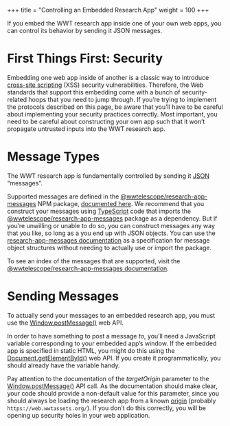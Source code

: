 +++
title = "Controlling an Embedded Research App"
weight = 100
+++

If you embed the WWT research app inside one of your own web apps, you can
control its behavior by sending it JSON messages.


# First Things First: Security

Embedding one web app inside of another is a classic way to introduce
[cross-site scripting][xss] (XSS) security vulnerabilities. Therefore, the Web
standards that support this embedding come with a bunch of security-related
hoops that you need to jump through. If you’re trying to implement the protocols
described on this page, be aware that you’ll have to be careful about
implementing your security practices correctly. Most important, you need to be
careful about constructing your own app such that it won’t propagate untrusted
inputs into the WWT research app.

[xss]: https://developer.mozilla.org/en-US/docs/Web/Security/Types_of_attacks#cross-site_scripting_xss


# Message Types

The WWT research app is fundamentally controlled by sending it [JSON] “messages”.

[JSON]: https://www.json.org/json-en.html

Supported messages are defined in the [@wwtelescope/research-app-messages] NPM
package, [documented here][msg-docs]. We recommend that you construct your
messages using [TypeScript] code that imports the
[@wwtelescope/research-app-messages] package as a dependency. But if you’re
unwilling or unable to do so, you can construct messages any way that you like,
so long as a you end up with JSON objects. You can use the
[research-app-messages documentation][msg-docs] as a specification for message
object structures without needing to actually use or import the package.

[@wwtelescope/research-app-messages]: https://www.npmjs.com/package/@wwtelescope/research-app-messages
[msg-docs]: https://docs.worldwidetelescope.org/webgl-reference/latest/apiref/research-app-messages/
[TypeScript]: https://www.typescriptlang.org/

To see an index of the messages that are supported, visit the
[@wwtelescope/research-app-messages documentation][msg-docs].


# Sending Messages

To actually send your messages to an embedded research app, you must use the
[Window.postMessage()] web API.

[Window.postMessage()]: https://developer.mozilla.org/en-US/docs/Web/API/Window/postMessage

In order to have something to post a message *to*, you’ll need a JavaScript
variable corresponding to your embedded app’s window. If the embedded app is
specified in static HTML, you might do this using the
[Document.getElementById()] web API. If you create it programmatically, you
should already have the variable handy.

[Document.getElementById()]: https://developer.mozilla.org/en-US/docs/Web/API/Document/getElementById

Pay attention to the documentation of the *targetOrigin* parameter to the
[Window.postMessage()] API call. As the documentation should make clear, your
code should provide a non-default value for this parameter, since you should
always be loading the research app from a known [origin][web-origin] (probably
`https://web.wwtassets.org/`). If you don’t do this correctly, you will be
opening up security holes in your web application.

[web-origin]: https://developer.mozilla.org/en-US/docs/Glossary/Origin
